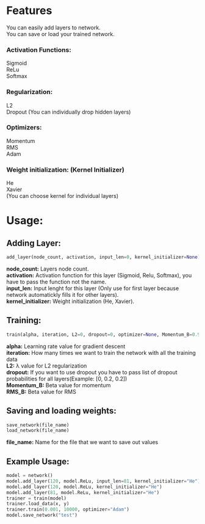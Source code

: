 <h1>Features</h1>
You can easily add layers to network.<br/>
You can save or load your trained network.<br/>


<h3>Activation Functions:</h3>
Sigmoid<br/>
ReLu<br/>
Softmax<br/>


<h3>Regularization:</h3>
L2<br/>
Dropout (You can individually drop hidden layers)<br/>


<h3>Optimizers:</h3>
Momentum<br/>
RMS<br/>
Adam<br/>


<h3>Weight initialization: (Kernel Initializer)</h3>
He<br/>
Xavier<br/>
(You can choose kernel for individual layers)


<h1>Usage:</h1>

<h2>Adding Layer:</h2>

```python
add_layer(node_count, activation, input_len=0, kernel_initializer=None)
```

<b>node_count:</b> Layers node count.<br/>
<b>activation:</b> Activation function for this layer (Sigmoid, Relu, Softmax), you have to pass the function not the name.<br/>
<b>input_len:</b> Input lenght for this layer (Only use for first layer because network automatickly fills it for other layers).<br/>
<b>kernel_initializer:</b> Weight initialization (He, Xavier).<br/>



<h2>Training:</h2>

```python
train(alpha, iteration, L2=0, dropout=0, optimizer=None, Momentum_B=0.9, RMS_B=0.999)
```

<b>alpha:</b> Learning rate value for gradient descent<br/>
<b>iteration:</b> How many times we want to train the network with all the training data<br/>
<b>L2:</b> λ value for L2 regularization<br/>
<b>dropout:</b> If you want to use dropout you have to pass list of dropout probabilities for all layers(Example: [0, 0.2, 0.2])<br/>
<b>Momentum_B:</b> Beta value for momentum<br/>
<b>RMS_B:</b> Beta value for RMS<br/>

<h2>Saving and loading weights:</h2>

```python
save_network(file_name)
load_network(file_name)
```

<b>file_name:</b> Name for the file that we want to save out values<br/>


<h2>Example Usage:</h2>

```python
model = network()
model.add_layer(120, model.ReLu, input_len=81, kernel_initializer="He")
model.add_layer(120, model.ReLu, kernel_initializer="He")
model.add_layer(81, model.ReLu, kernel_initializer="He")
trainer = train(model)
trainer.load_data(x, y)
trainer.train(0.001, 10000, optimizer="Adam")
model.save_network("test")
```
